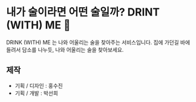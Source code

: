 # 내가 술이라면 어떤 술일까? DRINT (WITH) ME 🥂

DRINK (WITH) ME 는 나와 어울리는 술을 찾아주는 서비스입니다. 집에 가던길 바에 들려서 담소를 나누듯, 나와 어울리는 술을 찾아보세요.

## 제작
* 기획 / 디자인 : 홍수진
* 기획 / 개발 : 박선희
